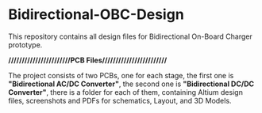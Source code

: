 # Bidirectional-OBC-Design
This repository contains all design files for Bidirectional On-Board Charger prototype. 

**///////////////////////PCB Files////////////////////////**

The project consists of two PCBs, one for each stage, the first one is **"Bidirectional AC/DC Converter"**, the second one is **"Bidirectional DC/DC Converter"**, there is a folder for each of them, containing Altium design files, screenshots and PDFs for schematics, Layout, and 3D Models.

